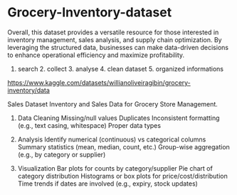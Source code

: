 # Grocery-Inventory-dataset

Overall, this dataset provides a versatile resource for those interested in inventory management, sales analysis, and supply chain optimization. By leveraging the structured data, businesses can make data-driven decisions to enhance operational efficiency and maximize profitability.

1. search 2. collect 3. analyse 4. clean dataset 5. organized informations

https://www.kaggle.com/datasets/willianoliveiragibin/grocery-inventory/data

Sales Dataset Inventory and Sales Data for Grocery Store Management.

1. Data Cleaning
Missing/null values
Duplicates
Inconsistent formatting (e.g., text casing, whitespace)
Proper data types

2. Analysis
Identify numerical (continuous) vs categorical columns
Summary statistics (mean, median, count, etc.)
Group-wise aggregation (e.g., by category or supplier)

3. Visualization
Bar plots for counts by category/supplier
Pie chart of category distribution
Histograms or box plots for price/cost/distribution
Time trends if dates are involved (e.g., expiry, stock updates)

